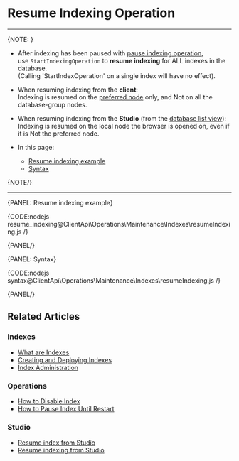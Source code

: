 # Resume Indexing Operation
---

{NOTE: }

* After indexing has been paused with [pause indexing operation](../../../../client-api/operations/maintenance/indexes/stop-indexing),  
  use `StartIndexingOperation` to __resume indexing__ for ALL indexes in the database.  
  (Calling 'StartIndexOperation' on a single index will have no effect).

* When resuming indexing from the __client__:  
  Indexing is resumed on the [preferred node](../../../../client-api/configuration/load-balance/overview#the-preferred-node) only, and Not on all the database-group nodes.  

* When resuming indexing from the __Studio__ (from the [database list view](../../../../studio/database/databases-list-view#more-actions)):  
  Indexing is resumed on the local node the browser is opened on, even if it is Not the preferred node.  

* In this page:
  * [Resume indexing example](../../../../client-api/operations/maintenance/indexes/start-indexing#resume-indexing-example)
  * [Syntax](../../../../client-api/operations/maintenance/indexes/start-indexing#syntax)

{NOTE/}

---

{PANEL: Resume indexing example}

{CODE:nodejs resume_indexing@ClientApi\Operations\Maintenance\Indexes\resumeIndexing.js /}

{PANEL/}

{PANEL: Syntax}

{CODE:nodejs syntax@ClientApi\Operations\Maintenance\Indexes\resumeIndexing.js /}

{PANEL/}

## Related Articles

### Indexes

- [What are Indexes](../../../../indexes/what-are-indexes)
- [Creating and Deploying Indexes](../../../../indexes/creating-and-deploying)
- [Index Administration](../../../../indexes/index-administration)

### Operations

- [How to Disable Index](../../../../client-api/operations/maintenance/indexes/disable-index)
- [How to Pause Index Until Restart](../../../../client-api/operations/maintenance/indexes/stop-index)

### Studio

- [Resume index from Studio](../../../../studio/database/indexes/indexes-list-view#indexes-list-view---actions)
- [Resume indexing from Studio](../../../../studio/database/databases-list-view#more-actions)
